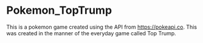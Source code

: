 # Pokemon_TopTrump

This is a pokemon game created using the API from https://pokeapi.co. This was created in the manner of the everyday game called Top Trump.
